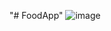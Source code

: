"# FoodApp" 
![image](https://user-images.githubusercontent.com/53284449/182801050-629a1d5f-b6c3-4c91-a7cc-589c860ce3f6.png)

